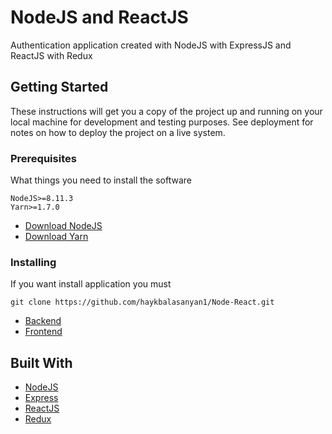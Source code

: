 # NodeJS and ReactJS

Authentication application created with NodeJS with ExpressJS and ReactJS with Redux

## Getting Started

These instructions will get you a copy of the project up and running on your local machine for development and testing purposes. See deployment for notes on how to deploy the project on a live system.

### Prerequisites

What things you need to install the software

```
NodeJS>=8.11.3
Yarn>=1.7.0
```

* [Download NodeJS](https://nodejs.org/en/download/) 
* [Download Yarn](https://yarnpkg.com/lang/en/docs/install/#windows-stable) 

### Installing

If you want install application you must

```
git clone https://github.com/haykbalasanyan1/Node-React.git
```
* [Backend](https://github.com/haykbalasanyan1/Node-React/tree/master/backend) 
* [Frontend](https://github.com/haykbalasanyan1/Node-React/tree/master/frontend)
 
## Built With

* [NodeJS](https://nodejs.org)
* [Express](https://expressjs.com)
* [ReactJS](https://reactjs.org)
* [Redux](https://redux.js.org)

